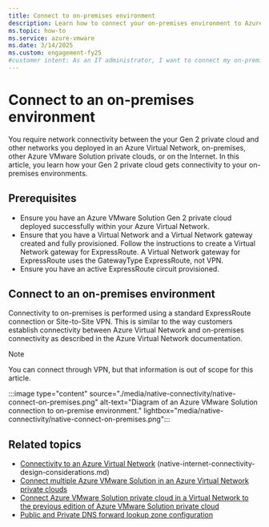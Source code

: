 ```yaml
---
title: Connect to on-premises environment
description: Learn how to connect your on-premises environment to Azure VMware Solution using ExpressRoute or Site-to-Site VPN for seamless integration.
ms.topic: how-to
ms.service: azure-vmware
ms.date: 3/14/2025
ms.custom: engagement-fy25
#customer intent: As an IT administrator, I want to connect my on-premises environment to my Azure VMware Solution Generation 2 private cloud so that I can extend my infrastructure seamlessly.
---
```


# Connect to an on-premises environment

You require network connectivity between the your Gen 2 private cloud and other networks you deployed in an Azure Virtual Network, on-premises, other Azure VMware Solution private clouds, or on the Internet. In this article, you learn how your Gen 2 private cloud gets connectivity to your on-premises environments.

## Prerequisites

- Ensure you have an Azure VMware Solution Gen 2 private cloud deployed successfully within your Azure Virtual Network.
- Ensure that you have a Virtual Network and a Virtual Network gateway created and fully provisioned. Follow the instructions to create a Virtual Network gateway for ExpressRoute. A Virtual Network gateway for ExpressRoute uses the GatewayType ExpressRoute, not VPN.
- Ensure you have an active ExpressRoute circuit provisioned.

## Connect to an on-premises environment

Connectivity to on-premises is performed using a standard ExpressRoute connection or Site-to-Site VPN. This is similar to the way customers establish connectivity between Azure Virtual Network and on-premises connectivity as described in the Azure Virtual Network documentation.

> [!NOTE]
> You can connect through VPN, but that information is out of scope for this article.

:::image type="content" source="./media/native-connectivity/native-connect-on-premises.png" alt-text="Diagram of an Azure VMware Solution connection to on-premise environment." lightbox="media/native-connectivity/native-connect-on-premises.png":::

## Related topics

- [Connectivity to an Azure Virtual Network](native-network-connectivity.md)
(native-internet-connectivity-design-considerations.md)
- [Connect multiple Azure VMware Solution in an Azure Virtual Network private clouds](native-connect-multiple-private-clouds.md)
- [Connect Azure VMware Solution private cloud in a Virtual Network to the previous edition of Azure VMware Solution private cloud](native-connect-private-cloud-previous-edition.md)
- [Public and Private DNS forward lookup zone configuration](native-dns-forward-lookup-zone.md)
